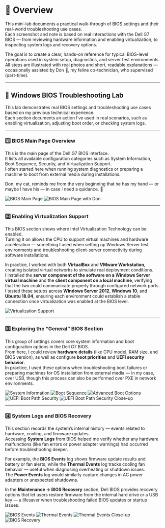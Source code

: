 # 🧠 Overview

This mini-lab documents a practical walk-through of BIOS settings and their real-world troubleshooting use cases.  
Each screenshot and note is based on real interactions with the Dell G7 BIOS — from reviewing hardware information and enabling virtualization, to inspecting system logs and recovery options.  

The goal is to create a clear, hands-on reference for typical BIOS-level operations used in system setup, diagnostics, and server test environments.  
All steps are illustrated with real photos and short, readable explanations — occasionally assisted by Don 🐾, my feline co-technician, who supervised (part-time).

---

## 🧩 Windows BIOS Troubleshooting Lab

This lab demonstrates real BIOS settings and troubleshooting use cases based on my previous technical experience.  
Each section documents an action I’ve used in real scenarios, such as enabling virtualization, adjusting boot order, or checking system logs.

---

### 1️⃣ BIOS Main Page Overview
This is the main page of the Dell G7 BIOS interface.  
It lists all available configuration categories such as System Information, Boot Sequence, Security, and Virtualization Support.  
I often started here when running system diagnostics or preparing a machine to boot from external media during installations.  

Don, my cat, reminds me from the very beginning that he has my hand — or maybe I have his — in case I need a quidance. 🐾

![BIOS Main Page](images/20251023_192147.jpg)
![BIOS Main Page with Don](images/20251023_192511.jpg)

---

### 2️⃣ Enabling Virtualization Support
This BIOS section shows where Intel Virtualization Technology can be enabled.  
Turning it on allows the CPU to support virtual machines and hardware acceleration — something I used when setting up Windows Server test environments and troubleshooting client-server connectivity during software installations.  

In practice, I worked with both **VirtualBox** and **VMware Workstation**, creating isolated virtual networks to simulate real deployment conditions.  
I installed the **server component of the software on a Windows Server virtual machine** and the **client component on a local machine**, verifying that the two could communicate properly through configured network ports.  
I tested these setups across **Windows Server 2012**, **Windows 10**, and **Ubuntu 18.04**, ensuring each environment could establish a stable connection once virtualization was enabled at the BIOS level.

![Virtualization Support](images/20251023_193056.jpg)

---

### 3️⃣ Exploring the “General” BIOS Section
This group of settings covers core system information and boot configuration options in the Dell G7 BIOS.  
From here, I could review **hardware details** (like CPU model, RAM size, and BIOS version), as well as configure **boot priorities** and **UEFI security behavior**.  
In practice, I used these options when troubleshooting boot failures or preparing machines for OS installation from external media — in my case, over USB, though this process can also be performed over PXE in network environments.

![System Information](images/20251023_193901.jpg)
![Boot Sequence](images/20251023_193929.jpg)
![Advanced Boot Options](images/20251023_194043.jpg)
![UEFI Boot Path Security](images/20251023_194051.jpg)
![UEFI Boot Path Security Close-up](images/20251023_194053.jpg)

---

### 4️⃣ System Logs and BIOS Recovery

This section records the system’s internal history — events related to hardware, cooling, and firmware updates.  
Accessing **System Logs** from BIOS helped me verify whether any hardware malfunctions (like fan errors or power adapter warnings) had occurred before troubleshooting deeper.  

For example, the **BIOS Events** log shows firmware update results and battery or fan alerts, while the **Thermal Events** log tracks cooling fan behavior — useful when diagnosing overheating or shutdown issues.  
The **Power Events** log would similarly capture changes in AC power adapters or unexpected shutdowns.

In the **Maintenance → BIOS Recovery** section, Dell BIOS provides recovery options that let users restore firmware from the internal hard drive or a USB key — a lifesaver when troubleshooting failed BIOS updates or startup issues.

![BIOS Events](images/20251023_194210.jpg)
![Thermal Events](images/20251023_194217.jpg)
![Thermal Events Close-up](images/20251023_194224.jpg)
![BIOS Recovery](images/20251023_194425.jpg)

